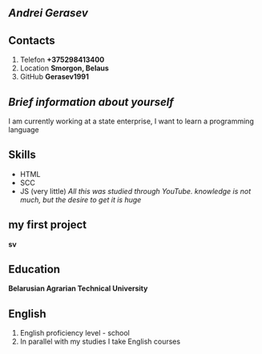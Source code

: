
## *Andrei Gerasev*  
## Contacts
1. Telefon **+375298413400**
2. Location **Smorgon, Belaus**
3. GitHub **Gerasev1991**  
## *Brief information about yourself*
I am currently working at a state enterprise, I want to learn a programming language
## Skills
+ HTML
+ SCC
+ JS (very little)
*All this was studied through YouTube. knowledge is not much, but the desire to get it is huge*
## my first project 
__sv__
## Education
**Belarusian Agrarian Technical University**
## English 
1. English proficiency level - school
2. In parallel with my studies I take English courses